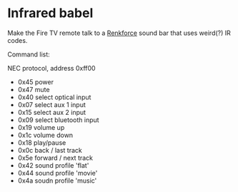 # Infrared babel

Make the Fire TV remote talk to a [Renkforce](https://www.conrad.com/p/renkforce-tb230-soundbar-black-bluetooth-nfc-wall-brackets-1384497)
sound bar that uses weird(?) IR codes.

Command list:

NEC protocol, address 0xff00

- 0x45  power
- 0x47  mute
- 0x40  select optical input
- 0x07  select aux 1 input
- 0x15  select aux 2 input
- 0x09  select bluetooth input
- 0x19  volume up
- 0x1c  volume down
- 0x18  play/pause
- 0x0c  back / last track
- 0x5e  forward / next track
- 0x42  sound profile 'flat'
- 0x44  sound profile 'movie'
- 0x4a  soudn profile 'music'


